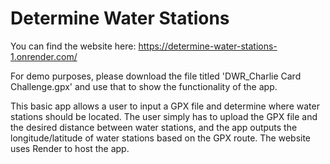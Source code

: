 # Determine Water Stations
You can find the website here: https://determine-water-stations-1.onrender.com/

For demo purposes, please download the file titled 'DWR_Charlie Card Challenge.gpx' and use that to show the functionality of the app.

This basic app allows a user to input a GPX file and determine where water stations should be located. The user simply has to upload the GPX file and the desired distance between water stations, and the app outputs the longitude/latitude of water stations based on the GPX route. The website uses Render to host the app.
